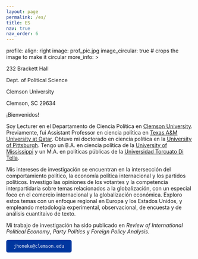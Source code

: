 ```yaml
---
layout: page
permalink: /es/
title: ES
nav: true
nav_order: 6 
---
```


profile:
  align: right
  image: prof_pic.jpg
  image_circular: true # crops the image to make it circular
  more_info: >
    <p>232 Brackett Hall</p>
    <p>Dept. of Political Science</p>
    <p>Clemson University</p>
    <p>Clemson, SC 29634 </p>

    
¡Bienvenidos! 

Soy Lecturer en el Departamento de Ciencia Política en <a href='https://www.clemson.edu/cbshs/departments/political-science/'>Clemson University</a>. Previamente, fui Assistant Professor en ciencia política en <a href='https://www.qatar.tamu.edu/academics/arts-and-sciences/'>Texas A&M University at Qatar</a>. Obtuve mi doctorado en ciencia política en la <a href='https://www.polisci.pitt.edu/'>University of Pittsburgh</a>. Tengo un B.A. en ciencia política de la <a href='https://olemiss.edu/'>University of Mississippi</a> y un M.A. en políticas públicas de la <a href='https://www.utdt.edu/'>Universidad Torcuato Di Tella</a>.

Mis intereses de investigación se encuentran en la intersección del comportamiento político, la economía política internacional y los partidos políticos. Investigo las opiniones de los votantes y la competencia interpartidaria sobre temas relacionados a la globalización, con un especial foco en el comercio internacional y la globalización económica. Exploro estos temas con un enfoque regional en Europa y los Estados Unidos, y empleando metodología experimental, observacional, de encuesta y de análisis cuantitaivo de texto.  

Mi trabajo de investigación ha sido publicado en *Review of International Political Economy*, *Party Politics* y *Foreign Policy Analysis*.  


<a href="mailto:jhoneke@clemson.edu"
   style="display: inline-block; background-color: #00369f; color: white; padding: 10px 20px; text-decoration: none; border-radius: 5px;"
   target="_blank" rel="noopener noreferrer">
   `jhoneke@clemson.edu`
</a>
